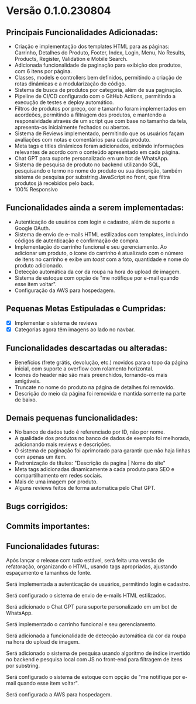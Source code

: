 # Versão 0.1.0.230804

## Principais Funcionalidades Adicionadas:
- Criação e implementação dos templates HTML para as páginas: Carrinho, Detalhes do Produto, Footer, Index, Login, Menu, No Results, Products, Register, Validation e Mobile Search.
- Adicionada funcionalidade de paginação para exibição dos produtos, com 6 itens por página.
- Classes, models e controllers bem definidos, permitindo a criação de rotas dinâmicas e a modularização do código.
- Sistema de busca de produtos por categoria, além de sua paginação.
- Pipeline de CI/CD configurado com o GitHub Actions, permitindo a execução de testes e deploy automático.
- Filtros de produtos por preço, cor e tamanho foram implementados em acordeões, permitindo a filtragem dos produtos, e mantendo a responsividade através de um script que com base no tamanho da tela, apresenta-os inicialmente fechados ou abertos.
- Sistema de Reviews implementado, permitindo que os usuários façam avaliações com notas e comentários para cada produto.
- Meta tags e titles dinâmicos foram adicionados, exibindo informações relevantes de acordo com o conteúdo apresentado em cada página.
- Chat GPT para suporte personalizado em um bot de WhatsApp.
- Sistema de pesquisa de produto no backend utilizando SQL, pesquisando o termo no nome do produto ou sua descrição, também sistema de pesquisa por substring JavaScript no front, que filtra produtos já recebidos pelo back.
- 100% Responsivo

## Funcionalidades ainda a serem implementadas:
- Autenticação de usuários com login e cadastro, além de suporte a Google OAuth.
- Sistema de envio de e-mails HTML estilizados com templates, incluindo códigos de autenticação e confirmação de compra.
- Implementação do carrinho funcional e seu gerenciamento. Ao adicionar um produto, o ícone do carrinho é atualizado com o número de itens no carrinho e exibe um _toast_ com a foto, quantidade e nome do produto adicionado.
- Detecção automática da cor da roupa na hora do upload de imagem.
- Sistema de estoque com opção de "me notifique por e-mail quando esse item voltar".
- Configuração da AWS para hospedagem.

## Pequenas Metas Estipuladas e Cumpridas:
- [x] Implementar o sistema de reviews
- [x] Categorias agora têm imagens ao lado no navbar.

## Funcionalidades descartadas ou alteradas:
- Benefícios (frete grátis, devolução, etc.) movidos para o topo da página inicial, com suporte a overflow com rolamento horizontal.
- Icones do header não são mais preenchidos, tornando-os mais amigáveis.
- Truncate no nome do produto na página de detalhes foi removido.
- Descrição do meio da página foi removida e mantida somente na parte de baixo.

## Demais pequenas funcionalidades:
- No banco de dados tudo é referenciado por ID, não por nome.
- A qualidade dos produtos no banco de dados de exemplo foi melhorada, adicionando mais reviews e descrições.
- O sistema de paginação foi aprimorado para garantir que não haja linhas com apenas um item.
- Padronização de títulos: "Descrição da pagina | Nome do site"
- Meta tags adicionadas dinamicamente a cada produto para SEO e compartilhamento em redes sociais.
- Mais de uma imagem por produto.
- Alguns reviews feitos de forma automatica pelo Chat GPT.

## Bugs corrigidos:


## Commits importantes:

## Funcionalidades futuras:
Após lançar o release com tudo estável, será feita uma versão de refatoração, organizando o HTML, usando tags apropriadas, ajustando espaçamento e tamanhos de fonte.

Será implementada a autenticação de usuários, permitindo login e cadastro.

Será configurado o sistema de envio de e-mails HTML estilizados.

Será adicionado o Chat GPT para suporte personalizado em um bot de WhatsApp.

Será implementado o carrinho funcional e seu gerenciamento.

Será adicionada a funcionalidade de detecção automática da cor da roupa na hora do upload de imagem.

Será adicionado o sistema de pesquisa usando algoritmo de índice invertido no backend e pesquisa local com JS no front-end para filtragem de itens por substring.

Será configurado o sistema de estoque com opção de "me notifique por e-mail quando esse item voltar".

Será configurada a AWS para hospedagem.
